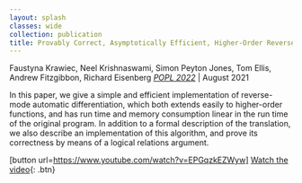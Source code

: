 ```yaml
---
layout: splash
classes: wide
collection: publication
title: Provably Correct, Asymptotically Efficient, Higher-Order Reverse-Mode Automatic Differentiation
---
```

Faustyna Krawiec, Neel Krishnaswami, Simon Peyton Jones, Tom Ellis, Andrew Fitzgibbon, Richard Eisenberg
_[POPL 2022](https://popl22.sigplan.org)_ | August 2021

In this paper, we give a simple and efficient implementation of reverse-mode automatic differentiation, which both extends easily to higher-order functions, and has run time and memory consumption linear in the run time of the original program. In addition to a formal description of the translation, we also describe an implementation of this algorithm, and prove its correctness by means of a logical relations argument.

[button url=https://www.youtube.com/watch?v=EPGqzkEZWyw]
[Watch the video](https://www.youtube.com/watch?v=EPGqzkEZWyw){: .btn}
